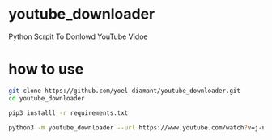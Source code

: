 # youtube_downloader
Python Scrpit To Donlowd YouTube Vidoe

# how to use 
```bash
git clone https://github.com/yoel-diamant/youtube_downloader.git
cd youtube_downloader 

pip3 installl -r requirements.txt

python3 -m youtube_downloader --url https://www.youtube.com/watch?v=j-nS_8ekjVE --output /patch/to/save.mp4
```
